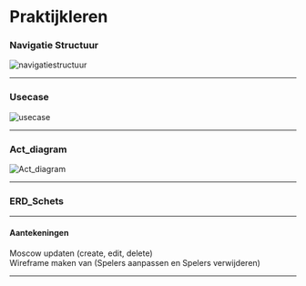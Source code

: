 # Praktijkleren

### Navigatie Structuur

![navigatiestructuur](https://user-images.githubusercontent.com/42763896/68157441-efaa7080-ff4d-11e9-866e-c8fa771d9722.png)

<hr>

### Usecase

![usecase](https://user-images.githubusercontent.com/42763896/68162018-6730cd80-ff57-11e9-8e8e-a28036a6449b.png)

<hr>

### Act_diagram

![Act_diagram](https://user-images.githubusercontent.com/42763896/68162587-a7448000-ff58-11e9-8b55-34da46688ce4.png)

<hr>

### ERD_Schets



<hr>

#### Aantekeningen

Moscow updaten (create, edit, delete)<br>
Wireframe maken van (Spelers aanpassen en Spelers verwijderen)


<hr>
